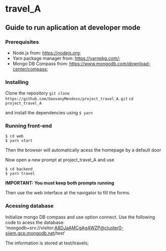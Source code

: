 # travel_A

## Guide to run aplication at developer mode

### Prerequisites

* Node.js from: https://nodejs.org;
* Yarn package manager from: https://yarnpkg.com/;
* Mongo DB Compass from: https://www.mongodb.com/download-center/compass;

### Installing

Clone the repository
``git clone https://github.com/GeovanyMendess/project_travel_A.git``
``cd project_travel_A``

and install the dependencies using
``$ yarn``

### Running front-end

```
$ cd web
$ yarn start
```
Then the browser will automatically acess the homepage by a default door

Now open a new prompt at project_travel_A and use
 ```
 $ cd backend
 $ yarn travel
 ```

**IMPORTANT: You must keep both prompts running**

Then use the web interface at the navigator to fill the forms.

### Acessing database

Initialize mongo DB compass and use option connect. Use the following code to acess the database:
'mongodb+srv://visitor:A8DJaAMCgAg4WZP@cluster0-siiem.gcp.mongodb.net/test' 

The information is stored at test/travels;




